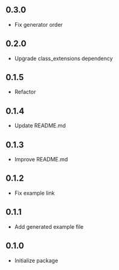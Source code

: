 ## 0.3.0
* Fix generator order

## 0.2.0
* Upgrade class_extensions dependency

## 0.1.5
* Refactor

## 0.1.4
* Update README.md

## 0.1.3
* Improve README.md

## 0.1.2
* Fix example link

## 0.1.1
* Add generated example file

## 0.1.0
* Initialize package
